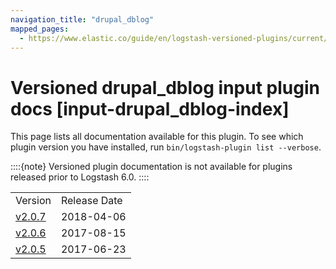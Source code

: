 ```yaml
---
navigation_title: "drupal_dblog"
mapped_pages:
  - https://www.elastic.co/guide/en/logstash-versioned-plugins/current/input-drupal_dblog-index.html
---
```


# Versioned drupal_dblog input plugin docs [input-drupal_dblog-index]


This page lists all documentation available for this plugin.  To see which plugin version you have installed, run `bin/logstash-plugin list --verbose`.

::::{note}
Versioned plugin documentation is not available for plugins released prior to Logstash 6.0.
::::


|     |     |
| --- | --- |
| Version | Release Date |
| [v2.0.7](v2-0-7-plugins-inputs-drupal_dblog.md) | 2018-04-06 |
| [v2.0.6](v2-0-6-plugins-inputs-drupal_dblog.md) | 2017-08-15 |
| [v2.0.5](v2-0-5-plugins-inputs-drupal_dblog.md) | 2017-06-23 |




